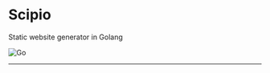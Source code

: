 # Scipio

Static website generator in Golang

![Go](https://github.com/lchsk/scipio/workflows/Go/badge.svg)

---
